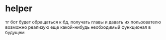 # helper
тг бот будет обращаться к бд, получать главы и давать их пользователю
возможно реализую еще какой-нибудь необходимый функционал в будущем
